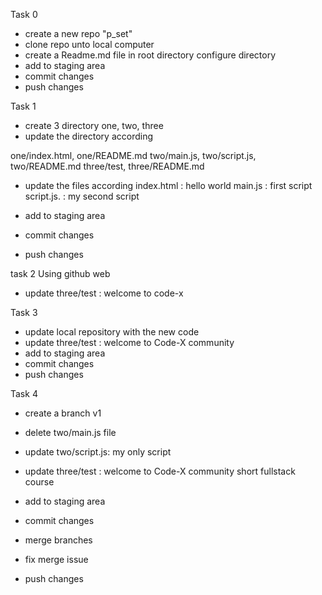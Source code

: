 Task 0
- create a new repo "p_set"
- clone repo unto local computer
- create a Readme.md file in root directory
configure directory
- add to staging area
- commit changes
- push changes

Task 1
- create 3 directory one, two, three
- update the directory according

one/index.html, one/README.md
two/main.js, two/script.js, two/README.md 
three/test, three/README.md

- update the files according
index.html : hello world
main.js : first script
script.js. : my second script

- add to staging area
- commit changes
- push changes

task 2
Using github web
- update three/test : welcome to code-x

Task 3
- update local repository with the new code
- update three/test : welcome to Code-X community
- add to staging area
- commit changes 
- push changes

Task 4
- create a branch v1
- delete two/main.js file
- update two/script.js: my only script
- update three/test : welcome to Code-X community short fullstack course

- add to staging area
- commit changes
- merge branches
- fix merge issue
- push changes 
